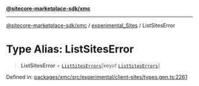 [**@sitecore-marketplace-sdk/xmc**](../../../../README.md)

***

[@sitecore-marketplace-sdk/xmc](../../../../README.md) / [experimental\_Sites](../README.md) / ListSitesError

# Type Alias: ListSitesError

> **ListSitesError** = [`ListSitesErrors`](ListSitesErrors.md)\[keyof [`ListSitesErrors`](ListSitesErrors.md)\]

Defined in: [packages/xmc/src/experimental/client-sites/types.gen.ts:2261](https://github.com/Sitecore/marketplace-sdk/blob/main/packages/xmc/src/experimental/client-sites/types.gen.ts#L2261)
